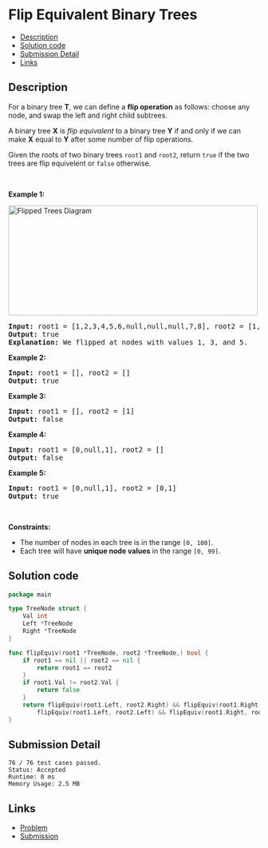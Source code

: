# Flip Equivalent Binary Trees

- [Description](#description)
- [Solution code](#solution-code)
- [Submission Detail](#submission-detail)
- [Links](#links)

## Description

<div><p>For a binary tree <strong>T</strong>, we can define a <strong>flip operation</strong> as follows: choose any node, and swap the left and right child subtrees.</p>

<p>A binary tree <strong>X</strong>&nbsp;is <em>flip equivalent</em> to a binary tree <strong>Y</strong> if and only if we can make <strong>X</strong> equal to <strong>Y</strong> after some number of flip operations.</p>

<p>Given the roots of two binary trees <code>root1</code> and <code>root2</code>, return <code>true</code> if the two trees are flip equivelent or <code>false</code> otherwise.</p>

<p>&nbsp;</p>
<p><strong>Example 1:</strong></p>
<img alt="Flipped Trees Diagram" src="https://assets.leetcode.com/uploads/2018/11/29/tree_ex.png" style="width: 500px; height: 220px;">
<pre><strong>Input:</strong> root1 = [1,2,3,4,5,6,null,null,null,7,8], root2 = [1,3,2,null,6,4,5,null,null,null,null,8,7]
<strong>Output:</strong> true
<strong>Explanation: </strong>We flipped at nodes with values 1, 3, and 5.
</pre>

<p><strong>Example 2:</strong></p>

<pre><strong>Input:</strong> root1 = [], root2 = []
<strong>Output:</strong> true
</pre>

<p><strong>Example 3:</strong></p>

<pre><strong>Input:</strong> root1 = [], root2 = [1]
<strong>Output:</strong> false
</pre>

<p><strong>Example 4:</strong></p>

<pre><strong>Input:</strong> root1 = [0,null,1], root2 = []
<strong>Output:</strong> false
</pre>

<p><strong>Example 5:</strong></p>

<pre><strong>Input:</strong> root1 = [0,null,1], root2 = [0,1]
<strong>Output:</strong> true
</pre>

<p>&nbsp;</p>
<p><strong>Constraints:</strong></p>

<ul>
	<li>The number of nodes in each tree is in the range <code>[0, 100]</code>.</li>
	<li>Each tree will have <strong>unique node values</strong> in the range <code>[0, 99]</code>.</li>
</ul>
</div>

## Solution code

```go
package main

type TreeNode struct {
    Val int
    Left *TreeNode
    Right *TreeNode
}

func flipEquiv(root1 *TreeNode, root2 *TreeNode,) bool {
	if root1 == nil || root2 == nil {
		return root1 == root2
	}
	if root1.Val != root2.Val {
		return false
	}
	return flipEquiv(root1.Left, root2.Right) && flipEquiv(root1.Right, root2.Left) ||
		flipEquiv(root1.Left, root2.Left) && flipEquiv(root1.Right, root2.Right)
}
```

## Submission Detail

```
76 / 76 test cases passed.
Status: Accepted
Runtime: 0 ms
Memory Usage: 2.5 MB
```

## Links

- [Problem](https://leetcode.com/problems/flip-equivalent-binary-trees/)
- [Submission](https://leetcode.com/submissions/detail/403819727/)
